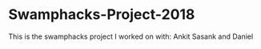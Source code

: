 # Swamphacks-Project-2018
This is the swamphacks project I worked on with: Ankit  Sasank and Daniel

